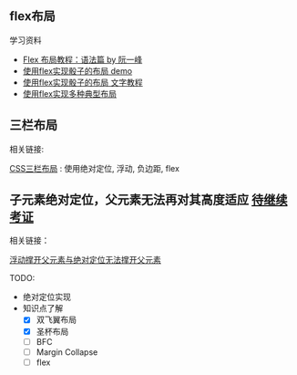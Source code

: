 ## flex布局

学习资料

- [Flex 布局教程：语法篇 by 阮一峰](http://www.ruanyifeng.com/blog/2015/07/flex-grammar.html)
- [使用flex实现骰子的布局 demo](http://codepen.io/LandonSchropp/pen/KpzzGo?editors=1100)
- [使用flex实现骰子的布局 文字教程](https://davidwalsh.name/flexbox-dice)
- [使用flex实现多种典型布局](http://philipwalton.github.io/solved-by-flexbox/)

## 三栏布局

相关链接: 

[CSS三栏布局](http://www.w3cplus.com/blog/104.html) : 使用绝对定位, 浮动, 负边距, flex

## 子元素绝对定位，父元素无法再对其高度适应  [待继续考证]()

相关链接：

[浮动撑开父元素与绝对定位无法撑开父元素](https://segmentfault.com/q/1010000000686154)


TODO:
- 绝对定位实现
- 知识点了解
    + [x] 双飞翼布局
    + [x] 圣杯布局
    + [ ] BFC
    + [ ] Margin Collapse
    + [ ] flex

  ​
